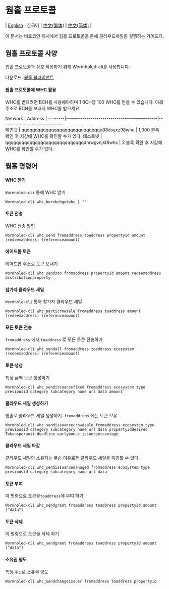 # 웜홀 프로토콜

| [English](./WORMHOLE.md) | 한국어 | [中文(繁体)](./WORMHOLE_ZH.md) | [中文(简体)](./WORMHOLE_CN.md) |

이 문서는 비트코인 캐시에서 웜홀 프로토콜을 통해 클라우드세일을 실행하는 가이드다.

## 웜홀 프로토콜 사양

웜홀 프로토콜과 상호 작용하기 위해 Wormholed-cli를 사용합니다.

다운로드: [웜홀 클라이언트](https://github.com/copernet/wormhole)

#### 웜홀 프로토콜에 WHC 활용

WHC를 받으려면 BCH를 사용해야하며 1 BCH당 100 WHC를 받을 수 있습니다.
아래 주소로 BCH를 보내서 WHC를 받으세요.

Network | Address |
--------|---------------------------------------------|------------------------------  
메인넷 | qqqqqqqqqqqqqqqqqqqqqqqqqqqqqu08dsyxz98whc  | 1,000 블록 확인 후 지갑에 WHC를 확인할 수가 있다.
테스트넷 | qqqqqqqqqqqqqqqqqqqqqqqqqqqqqdmwgvnjkt8whc  | 3 블록 확인 후 지갑에 WHC를 확인할 수가 있다.

## 웜홀 명령어

#### WHC 받기
`Wormholed-cli` 통해 WHC 받기
```
Wormholed-cli whc_burnbchgetwhc 1 ""
```

#### 토큰 전송
WHC 전송 방법
```
Wormholed-cli whc_send fromaddress toaddress propertyid amount (redeemaddress) (referenceamount)
```

#### 에어드롭 토큰
에어드롭 주소로 토큰 보내기
```
Wormholed-cli whc_sendsto fromaddress propertyid amount redeemaddress distributionproperty
```

#### 참가자 클라우드 세일
`Wormhole-cli` 통해 참가자 클라우드 세일
```
Wormholed-cli whc_particrowsale fromaddress toaddress amount (redeemaddress) (referenceamount)
```

#### 모든 토큰 전송
`fromaddress` 에서 `toaddress` 로 모든 토큰 전송하기
```
Wormholed-cli whc_sendall fromaddress toaddress ecosystem (redeemaddress) (referenceamount)
```

#### 토큰 생성
특정 금액 토큰 생성하기
```
Wormholed-cli whc_sendissuancefixed fromaddress ecosystem type previousid category subcategory name url data amount
```

#### 클라우드 세일 생성하기
웜홀로 클라우드 세일 생성하기. `fromaddress` 에는 토큰 보유.
```
Wormholed-cli whc_sendissuancecrowdsale fromaddress ecosystem type previousid category subcategory name url data propertyiddesired Tokensperunit deadline earlybonus issuerpercentage
```

#### 클라우드 세일 마감
클라우드 세일의 소유자는 무슨 이유로든 클라우드 세일을 마감할 수 있다
```
Wormholed-cli whc_sendissuancemanaged fromaddress ecosystem type previousid category subcategory name url data
```

#### 토큰 부여
이 명령으로 토큰을`toaddress`에 부여 하기
```
Wormholed-cli whc_sendgrant fromaddress toaddress propertyid amount ("data")
```

#### 토큰 삭제
이 명령으로 토큰을 삭제 하기
```
Wormholed-cli whc_sendgrant fromaddress toaddress propertyid amount ("data")
```

#### 소유권 양도
특정 `주소`로 소유권 양도
```
Wormholed-cli whc_sendchangeissuer fromaddress toaddress propertyid
```
